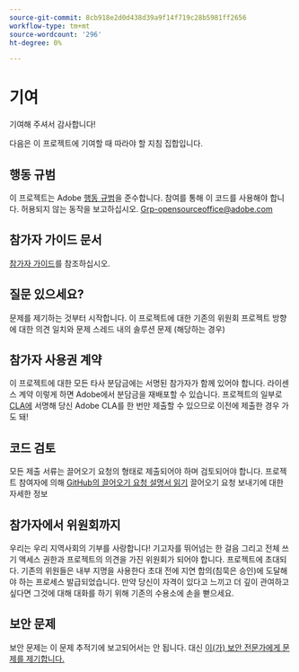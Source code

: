 ```yaml
---
source-git-commit: 8cb918e2d0d438d39a9f14f719c28b5981ff2656
workflow-type: tm+mt
source-wordcount: '296'
ht-degree: 0%

---
```

# 기여

기여해 주셔서 감사합니다!

다음은 이 프로젝트에 기여할 때 따라야 할 지침 집합입니다.

## 행동 규범

이 프로젝트는 Adobe [행동 규범](code-of-conduct.md)을 준수합니다. 참여를 통해
이 코드를 사용해야 합니다. 허용되지 않는 동작을 보고하십시오.
[Grp-opensourceoffice@adobe.com](mailto:Grp-opensourceoffice@adobe.com)

## 참가자 가이드 문서

[참가자 가이드](https://docs.adobe.com/content/help/en/contributor/contributor-guide/introduction.html)를 참조하십시오.

## 질문 있으세요?

문제를 제기하는 것부터 시작합니다. 이 프로젝트에 대한 기존의 위원회
프로젝트 방향에 대한 의견 일치와 문제 스레드 내의 솔루션 문제
(해당하는 경우)

## 참가자 사용권 계약

이 프로젝트에 대한 모든 타사 분담금에는 서명된 참가자가 함께 있어야 합니다.
라이센스 계약 이렇게 하면 Adobe에서 분담금을 재배포할 수 있습니다.
프로젝트의 일부로 [CLA에](http://opensource.adobe.com/cla.html) 서명해 당신
Adobe CLA를 한 번만 제출할 수 있으므로 이전에 제출한 경우
가도 돼!

## 코드 검토

모든 제출 서류는 끌어오기 요청의 형태로 제출되어야 하며 검토되어야 합니다.
프로젝트 참여자에 의해 [GitHub의 끌어오기 요청 설명서 읽기](https://help.github.com/articles/about-pull-requests/)
끌어오기 요청 보내기에 대한 자세한 정보

<!--
Lastly, please follow the [pull request template](PULL_REQUEST_TEMPLATE.md) when
submitting a pull request!
-->

## 참가자에서 위원회까지

우리는 우리 지역사회의 기부를 사랑합니다! 기고자를 뛰어넘는 한 걸음
그리고 전체 쓰기 액세스 권한과 프로젝트의 의견을 가진 위원회가 되어야 합니다.
프로젝트에 초대되다. 기존의 위원들은 내부 지명을 사용한다
초대 전에 지연 합의(침묵은 승인)에 도달해야 하는 프로세스
발급되었습니다. 만약 당신이 자격이 있다고 느끼고 더 깊이 관여하고 싶다면
그것에 대해 대화를 하기 위해 기존의 수용소에 손을 뻗으세요.

## 보안 문제

보안 문제는 이 문제 추적기에 보고되어서는 안 됩니다. 대신 [이(가) 보안 전문가에게 문제를 제기합니다.](https://helpx.adobe.com/security/alertus.html)
